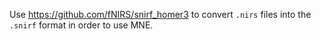 Use https://github.com/fNIRS/snirf_homer3 to convert `.nirs` files into the `.snirf` format in order to use MNE.
